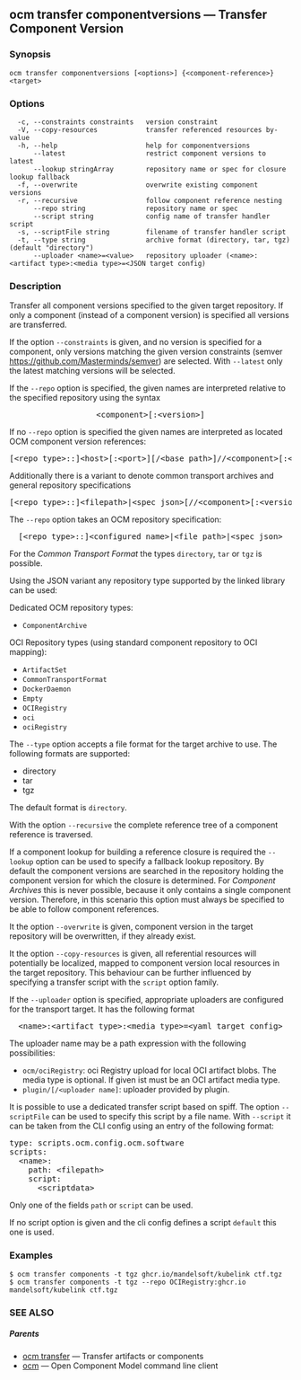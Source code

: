 ## ocm transfer componentversions &mdash; Transfer Component Version

### Synopsis

```
ocm transfer componentversions [<options>] {<component-reference>} <target>
```

### Options

```
  -c, --constraints constraints   version constraint
  -V, --copy-resources            transfer referenced resources by-value
  -h, --help                      help for componentversions
      --latest                    restrict component versions to latest
      --lookup stringArray        repository name or spec for closure lookup fallback
  -f, --overwrite                 overwrite existing component versions
  -r, --recursive                 follow component reference nesting
      --repo string               repository name or spec
      --script string             config name of transfer handler script
  -s, --scriptFile string         filename of transfer handler script
  -t, --type string               archive format (directory, tar, tgz) (default "directory")
      --uploader <name>=<value>   repository uploader (<name>:<artifact type>:<media type>=<JSON target config)
```

### Description


Transfer all component versions specified to the given target repository.
If only a component (instead of a component version) is specified all versions
are transferred.

If the option <code>--constraints</code> is given, and no version is specified for a component, only versions matching
the given version constraints (semver https://github.com/Masterminds/semver) are selected. With <code>--latest</code> only
the latest matching versions will be selected.

If the <code>--repo</code> option is specified, the given names are interpreted
relative to the specified repository using the syntax

<center>
    <pre>&lt;component>[:&lt;version>]</pre>
</center>

If no <code>--repo</code> option is specified the given names are interpreted 
as located OCM component version references:

<center>
    <pre>[&lt;repo type>::]&lt;host>[:&lt;port>][/&lt;base path>]//&lt;component>[:&lt;version>]</pre>
</center>

Additionally there is a variant to denote common transport archives
and general repository specifications

<center>
    <pre>[&lt;repo type>::]&lt;filepath>|&lt;spec json>[//&lt;component>[:&lt;version>]]</pre>
</center>

The <code>--repo</code> option takes an OCM repository specification:

<center>
    <pre>[&lt;repo type>::]&lt;configured name>|&lt;file path>|&lt;spec json></pre>
</center>

For the *Common Transport Format* the types <code>directory</code>,
<code>tar</code> or <code>tgz</code> is possible.

Using the JSON variant any repository type supported by the 
linked library can be used:

Dedicated OCM repository types:
- `ComponentArchive`

OCI Repository types (using standard component repository to OCI mapping):
- `ArtifactSet`
- `CommonTransportFormat`
- `DockerDaemon`
- `Empty`
- `OCIRegistry`
- `oci`
- `ociRegistry`

The <code>--type</code> option accepts a file format for the
target archive to use. The following formats are supported:
- directory
- tar
- tgz

The default format is <code>directory</code>.

With the option <code>--recursive</code> the complete reference tree of a component reference is traversed.

If a component lookup for building a reference closure is required
the <code>--lookup</code>  option can be used to specify a fallback
lookup repository. 
By default the component versions are searched in the repository
holding the component version for which the closure is determined.
For *Component Archives* this is never possible, because it only
contains a single component version. Therefore, in this scenario
this option must always be specified to be able to follow component
references.

It the option <code>--overwrite</code> is given, component version in the
target repository will be overwritten, if they already exist.

It the option <code>--copy-resources</code> is given, all referential 
resources will potentially be localized, mapped to component version local
resources in the target repository.
This behaviour can be further influenced by specifying a transfer script
with the <code>script</code> option family.

If the <code>--uploader</code> option is specified, appropriate uploaders
are configured for the transport target. It has the following format

<center>
    <pre>&lt;name>:&lt;artifact type>:&lt;media type>=&lt;yaml target config></pre>
</center>

The uploader name may be a path expression with the following possibilities:
- <code>ocm/ociRegistry</code>: oci Registry upload for local OCI artifact blobs.
  The media type is optional. If given ist must be an OCI artifact media type.
- <code>plugin/<plugin name>[/<uploader name]</code>: uploader provided by plugin.

It is possible to use a dedicated transfer script based on spiff.
The option <code>--scriptFile</code> can be used to specify this script
by a file name. With <code>--script</code> it can be taken from the 
CLI config using an entry of the following format:

<pre>
type: scripts.ocm.config.ocm.software
scripts:
  &lt;name>: 
    path: &lt;filepath> 
    script:
      &lt;scriptdata>
</pre>

Only one of the fields <code>path</code> or <code>script</code> can be used.

If no script option is given and the cli config defines a script <code>default</code>
this one is used.


### Examples

```
$ ocm transfer components -t tgz ghcr.io/mandelsoft/kubelink ctf.tgz
$ ocm transfer components -t tgz --repo OCIRegistry:ghcr.io mandelsoft/kubelink ctf.tgz
```

### SEE ALSO

##### Parents

* [ocm transfer](ocm_transfer.md)	 &mdash; Transfer artifacts or components
* [ocm](ocm.md)	 &mdash; Open Component Model command line client

